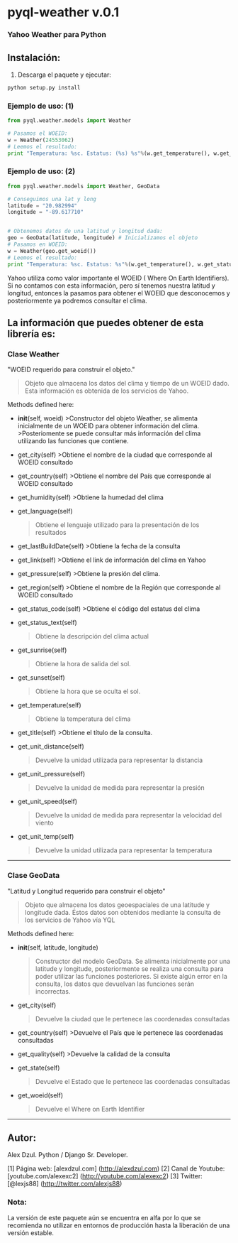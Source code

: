 pyql-weather v.0.1
=================
### Yahoo Weather para Python


Instalación:
------------------------------------------------------------

1. Descarga el paquete y ejecutar:

```bash
python setup.py install
```


### Ejemplo de uso: (1)

```python
from pyql.weather.models import Weather

# Pasamos el WOEID:
w = Weather(24553062)
# Leemos el resultado:
print "Temperatura: %sc. Estatus: (%s) %s"%(w.get_temperature(), w.get_status_code(), w.get_status_text())

```

### Ejemplo de uso: (2)

```python
from pyql.weather.models import Weather, GeoData

# Conseguimos una lat y long
latitude = "20.982994"
longitude = "-89.617710"


# Obtenemos datos de una latitud y longitud dada:
geo = GeoData(latitude, longitude) # Inicializamos el objeto
# Pasamos en WOEID:
w = Weather(geo.get_woeid())
# Leemos el resultado:
print "Temperatura: %sc. Estatus: %s"%(w.get_temperature(), w.get_status_text())

```

Yahoo utiliza como valor importante el WOEID ( Where On Earth Identifiers).
Si no contamos con esta información, pero sí tenemos nuestra latitud y longitud, entonces la pasamos
para obtener el WOEID que desconocemos y posteriormente ya podremos consultar el clima.



La información que puedes obtener de esta librería es:
----------------------------------------------------------------------------------------------------

### Clase Weather
"WOEID requerido para construir el objeto."

>Objeto que almacena los datos del clima y tiempo de un WOEID dado. Esta información es obtenida de los
>servicios de Yahoo.

Methods defined here:

+ __init__(self, woeid)
       >Constructor del objeto Weather, se alimenta inicialmente de un WOEID para obtener información del clima.
       >Posteriomente se puede consultar más información del clima utilizando las funciones que contiene.

+ get_city(self)
       >Obtiene el nombre de la ciudad que corresponde al WOEID consultado

+ get_country(self)
      >Obtiene el nombre del País que corresponde al WOEID consultado

+ get_humidity(self)
       >Obtiene la humedad del clima

+ get_language(self)
     >Obtiene el lenguaje utilizado para la presentación de los resultados

+ get_lastBuildDate(self)
      >Obtiene la fecha de la consulta

+ get_link(self)
      >Obtiene el link de información del clima en Yahoo

+ get_pressure(self)
      >Obtiene la presión del clima.

+ get_region(self)
      >Obtiene el nombre de la Región que corresponde al WOEID consultado

+ get_status_code(self)
      >Obtiene el código del estatus del clima

+ get_status_text(self)
     >Obtiene la descripción del clima actual

+ get_sunrise(self)
     >Obtiene la hora de salida del sol.

+ get_sunset(self)
     >Obtiene la hora que se oculta el sol.

+ get_temperature(self)
     >Obtiene la temperatura del clima

+ get_title(self)
      >Obtiene el título de la consulta.

+ get_unit_distance(self)
     >Devuelve la unidad utilizada para representar la distancia

+ get_unit_pressure(self)
     >Devuelve la unidad de medida para representar la presión

+ get_unit_speed(self)
     >Devuelve la unidad de medida para representar la velocidad del viento

+ get_unit_temp(self)
     >Devuelve la unidad utilizada para representar la temperatura

--------------------------------------------------------------------------------------

### Clase GeoData
"Latitud y Longitud requerido para construir el objeto"

  >Objeto que almacena los datos geoespaciales de una latitude y longitude dada. Éstos datos son obtenidos
  >mediante la consulta de los servicios de Yahoo vía YQL

Methods defined here:

+  __init__(self, latitude, longitude)
     >Constructor del modelo GeoData. Se alimenta inicialmente por una latitude y longitude, posteriormente se
     >realiza una consulta para poder utilizar las funciones posteriores. Si existe algún error en la consulta, los datos
     >que devuelvan las funciones serán incorrectas.

+ get_city(self)
     >Devuelve la ciudad que le pertenece las coordenadas consultadas

+ get_country(self)
      >Devuelve el País que le pertenece las coordenadas consultadas

+ get_quality(self)
      >Devuelve la calidad de la consulta

+ get_state(self)
     >Devuelve el Estado que le pertenece las coordenadas consultadas

+ get_woeid(self)
     >Devuelve el Where on Earth Identifier

--------------------------------------------------------------------------------------

Autor:
-------------------------------------------------------------
Alex Dzul.
Python / Django Sr. Developer.

[1] Página web: [alexdzul.com] (http://alexdzul.com)
[2] Canal de Youtube: [youtube.com/alexexc2] (http://youtube.com/alexexc2)
[3] Twitter: [@lexjs88] (http://twitter.com/alexjs88)


### Nota:

La versión de este paquete aún se encuentra en alfa por lo que
se recomienda no utilizar en entornos de producción hasta la liberación
de una versión estable.
